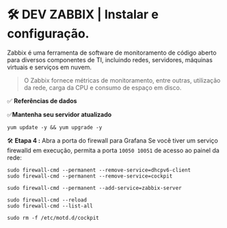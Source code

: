 # 🛠 DEV ZABBIX | Instalar e configuração.

Zabbix é uma ferramenta de software de monitoramento de código aberto para diversos componentes de TI, incluindo redes, servidores, máquinas virtuais e serviços em nuvem. 

> O Zabbix fornece métricas de monitoramento, entre outras, utilização da rede, carga da CPU e consumo de espaço em disco.

✅ **Referências de dados**

✅**Mantenha seu servidor atualizado**

```Atualização
yum update -y && yum upgrade -y
```

🛠 **Etapa 4 :** Abra a porta do firewall para Grafana
Se você tiver um serviço firewalld em execução, permita a porta `10050 10051` de acesso ao painel da rede:

```
sudo firewall-cmd --permanent --remove-service=dhcpv6-client
sudo firewall-cmd --permanent --remove-service=cockpit

sudo firewall-cmd --permanent --add-service=zabbix-server

sudo firewall-cmd --reload
sudo firewall-cmd --list-all 
```
```cockipt
sudo rm -f /etc/motd.d/cockpit
```

